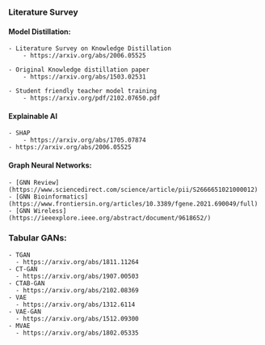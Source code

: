 ### Literature Survey

#### Model Distillation:
    - Literature Survey on Knowledge Distillation
        - https://arxiv.org/abs/2006.05525

    - Original Knowledge distillation paper
        - https://arxiv.org/abs/1503.02531

    - Student friendly teacher model training
        - https://arxiv.org/pdf/2102.07650.pdf

#### Explainable AI
    - SHAP
        - https://arxiv.org/abs/1705.07874
    - https://arxiv.org/abs/2006.05525

#### Graph Neural Networks:
    - [GNN Review](https://www.sciencedirect.com/science/article/pii/S2666651021000012)
    - [GNN Bioinformatics](https://www.frontiersin.org/articles/10.3389/fgene.2021.690049/full)
    - [GNN Wireless](https://ieeexplore.ieee.org/abstract/document/9618652/)
    
### Tabular GANs:
    - TGAN
      - https://arxiv.org/abs/1811.11264
    - CT-GAN
      - https://arxiv.org/abs/1907.00503
    - CTAB-GAN
      - https://arxiv.org/abs/2102.08369
    - VAE
      - https://arxiv.org/abs/1312.6114
    - VAE-GAN
      - https://arxiv.org/abs/1512.09300
    - MVAE
      - https://arxiv.org/abs/1802.05335
